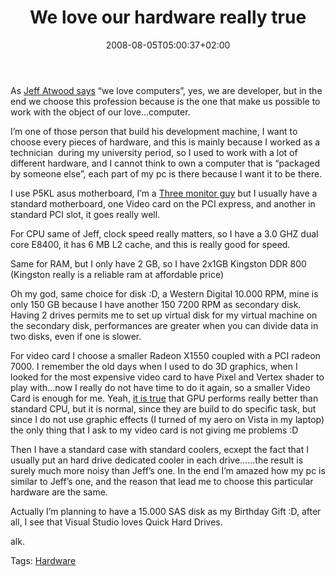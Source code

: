 ﻿---
title: "We love our hardware really true"
description: ""
date: 2008-08-05T05:00:37+02:00
draft: false
tags: []
categories: [General]
---
As [Jeff Atwood says](http://www.codinghorror.com/blog/archives/001157.html) “we love computers”, yes, we are developer, but in the end we choose this profession because is the one that make us possible to work with the object of our love…computer.

I’m one of those person that build his development machine, I want to choose every pieces of hardware, and this is mainly because I worked as a technician  during my university period, so I used to work with a lot of different hardware, and I cannot think to own a computer that is “packaged by someone else”, each part of my pc is there because I want it to be there.

I use P5KL asus motherboard, I’m a [Three monitor guy](https://www.codewrecks.com/blog/wp-content/uploads/2008/04/pict2009.jpg) but I usually have a standard motherboard, one Video card on the PCI express, and another in standard PCI slot, it goes really well.

For CPU same of Jeff, clock speed really matters, so I have a 3.0 GHZ dual core E8400, it has 6 MB L2 cache, and this is really good for speed.

Same for RAM, but I only have 2 GB, so I have 2x1GB Kingston DDR 800 (Kingston really is a reliable ram at affordable price)

Oh my god, same choice for disk :D, a Western Digital 10.000 RPM, mine is only 150 GB because I have another 150 7200 RPM as secondary disk. Having 2 drives permits me to set up virtual disk for my virtual machine on the secondary disk, performances are greater when you can divide data in two disks, even if one is slower.

For video card I choose a smaller Radeon X1550 coupled with a PCI radeon 7000. I remember the old days when I used to do 3D graphics, when I looked for the most expensive video card to have Pixel and Vertex shader to play with…now I really do not have time to do it again, so a smaller Video Card is enough for me. Yeah, [it is true](http://www.tomshardware.com/reviews/nvidia-cuda-gpu,1954-12.html) that GPU performs really better than standard CPU, but it is normal, since they are build to do specific task, but since I do not use graphic effects (I turned of my aero on Vista in my laptop) the only thing that I ask to my video card is not giving me problems :D

Then I have a standard case with standard coolers, ecxept the fact that I usually put an hard drive dedicated cooler in each drive……the result is surely much more noisy than Jeff’s one. In the end I’m amazed how my pc is similar to Jeff’s one, and the reason that lead me to choose this particular hardware are the same.

Actually I’m planning to have a 15.000 SAS disk as my Birthday Gift :D, after all, I see that Visual Studio loves Quick Hard Drives.

alk.

Tags: [Hardware](http://technorati.com/tag/Hardware)

<!--dotnetkickit-->
